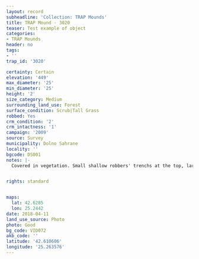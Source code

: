 ```yaml
---
layout: record
subheadline: 'Collection: TRAP Mounds'
title: TRAP Mound - 3020
teaser: Test example of object
categories:
- TRAP Mounds
header: no
tags:
- ''
trap_id: '3020'

certainty: Certain
elevation: '449'
max_diameter: '25'
min_diameter: '25'
height: '2'
size_category: Medium
surrounding_land_use: Forest
surface_condition: Scrub|Tall Grass
robbed: Yes
crm_condition: '2'
crm_intactness: '1'
campaign: '2009'
source: Survey
municipality: Dolno Sahrane
locality: ''
bgcode: DS001
notes: |-
  Covered in vegetation. Small shallow robbers' trenchs at the top, large stones covering the surface of the mound; Large stones encompassing the area of the mound.


rights: standard


maps:
  lat: 42.6285
  lon: 25.2442
date: 2018-04-11
land_use_source: Photo
photo: Good
bg_code: VID072
akb_code: ''
latitude: '42.610606'
longitude: '25.263576'
---
```

